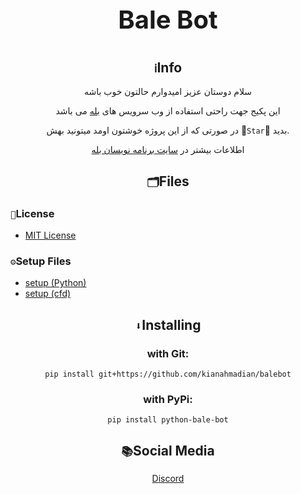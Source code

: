 <div align='center'>
<p style = "font-size: 40px;"><b> Bale Bot </b></p>

## `ℹ`Info 

سلام دوستان عزیز امیدوارم حالتون خوب باشه 

این پکیج جهت راحتی استفاده از وب سرویس های [بله](https://bale.ai/) می باشد


در صورتی که از این پروژه خوشتون اومد میتونید بهش 🌟`Star`🌟 بدید.




اطلاعات بیشتر در [سایت برنامه نویسان بله](https://devbale.ir/)

## `🗂`Files 

</div>

### `📜`License 
* [MIT License](https://github.com/kianahmadian/bale-bot/blob/main/LICENSE)

### `⚙`Setup Files 
* [setup (Python)](https://github.com/kianahmadian/bale-bot/blob/main/setup.py)
* [setup (cfd)](https://github.com/kianahmadian/bale-bot/blob/main/setup.cfd)


<div align='center'>

## `⬇`Installing 

### with Git:

```
pip install git+https://github.com/kianahmadian/balebot
```

### with PyPi:

```
pip install python-bale-bot
```

</div>


<div align='center'>

## `📚`Social Media

<a href="https://discord.com/users/684748470799958033"> Discord </a>

</div>
